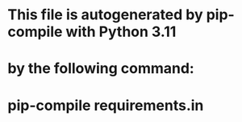 #
# This file is autogenerated by pip-compile with Python 3.11
# by the following command:
#
#    pip-compile requirements.in
#